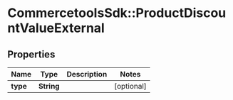 # CommercetoolsSdk::ProductDiscountValueExternal

## Properties
Name | Type | Description | Notes
------------ | ------------- | ------------- | -------------
**type** | **String** |  | [optional] 

